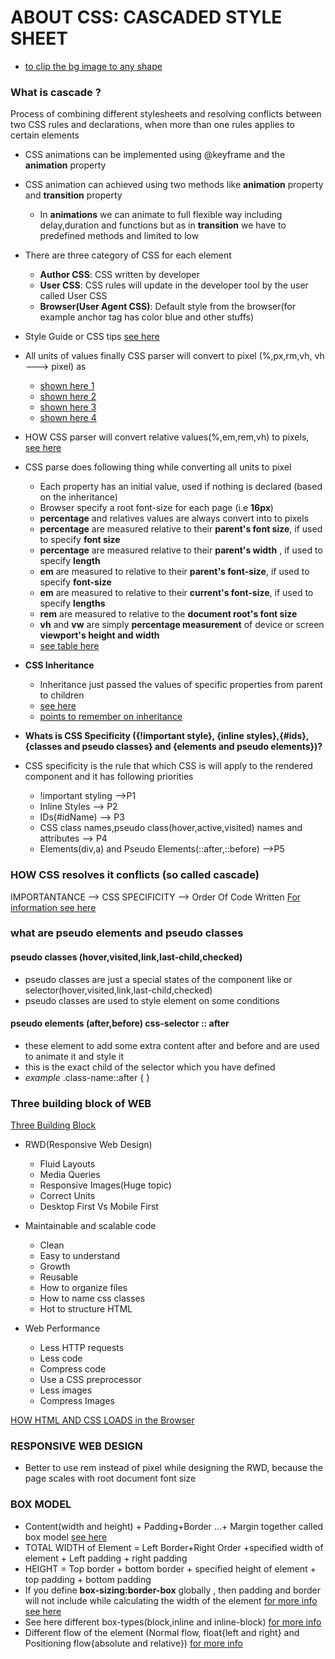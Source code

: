 # ABOUT CSS:  CASCADED STYLE SHEET 
* [to clip the bg image to any shape ](https://bennettfeely.com/clippy/)

### What is cascade ?
Process of combining different stylesheets and resolving conflicts between two CSS rules and declarations, when more than one rules applies to certain elements 

* CSS animations can be implemented using @keyframe and the **animation** property 
* CSS animation can achieved using two methods like **animation** property and **transition** property 
    * In **animations** we can animate to full flexible way including delay,duration and functions but as in **transition** we have to predefined methods and limited to low 
* There are three category of CSS for each element 
    * **Author CSS**: CSS written by developer 
    * **User CSS**: CSS rules will update in the developer tool by the user called User CSS
    * **Browser(User Agent CSS)**: Default style from the browser(for example anchor tag has color blue and other stuffs)
* Style Guide or CSS tips [see here](../Screen-shots/CSS-style-guides.png)
* All units of values finally CSS parser will convert to pixel (%,px,rm,vh, vh ---> pixel) as 
    * [shown here 1](../Screen-shots/css-values-process.png)
    * [shown here 2](../Screen-shots/css-values-process-1.png)
    * [shown here 3](../Screen-shots/css-values-process-2.png)
    * [shown here 4](../Screen-shots/css-values-process-3.png)
* HOW CSS parser will convert relative values(%,em,rem,vh) to pixels, [see here](../Screen-shots/css-values-conversion-pixel.png)
* CSS parse does following thing while converting all units to pixel 
    * Each property has an initial value, used if nothing is declared (based on the inheritance)
    * Browser specify a root font-size for each page (i.e **16px**)
    * **percentage** and relatives values are always convert into to pixels 
    * **percentage** are measured relative to their **parent's font size**, if used to specify **font size** 
    * **percentage** are measured relative to their **parent's width** , if used to specify **length** 
    * **em** are measured to relative to their **parent's font-size**, if used to specify **font-size**
    * **em** are measured to relative to their **current's font-size**, if used to specify **lengths** 
    * **rem** are measured to relative to the **document root's font size**
    * **vh** and **vw** are simply  **percentage measurement** of device or screen **viewport's height and width** 
    * [see table here](../Screen-shots/pixel-conversion-rules.png)

* **CSS Inheritance**
    * Inheritance just passed the values of specific properties from parent to children 
    * [see here](../Screen-shots/css-inheritance.png)
    * [points to remember on inheritance](../Screen-shots/CSS-inheritnace-points.png)

* **Whats is CSS Specificity ({!important style}, {inline styles},{#ids},{classes and pseudo classes} and {elements and pseudo elements})?**
* CSS specificity is the rule that which CSS is will apply to the rendered component and it has following priorities 
    * !important styling -->P1
    * Inline Styles --> P2
    * IDs(#idName)  --> P3
    * CSS class names,pseudo class(hover,active,visited) names and attributes --> P4
    * Elements(div,a) and Pseudo Elements(::after,::before) -->P5


### HOW CSS resolves it conflicts (so called cascade)
IMPORTANTANCE --> CSS SPECIFICITY --> Order Of Code Written 
[For information see here](../Screen-shots/CSS-Resolving-Conflicts.png)

### what are pseudo elements and pseudo classes 
#### pseudo classes (hover,visited,link,last-child,checked)
* pseudo classes are just a special states of the component like or selector(hover,visited,link,last-child,checked)
* pseudo classes are used to style element on some conditions 

#### pseudo elements (after,before) css-selector :: after 
* these element to add some extra content after and before and are used to animate it and style it 
* this is the exact child of the selector which you have defined 
* *example* .class-name::after { }

### Three building block of WEB 
[Three Building Block](../Screen-shots/building-block-of-web.png)
* RWD(Responsive Web Design)
    * Fluid Layouts 
    * Media Queries 
    * Responsive Images(Huge topic)
    * Correct Units 
    * Desktop First Vs Mobile First 
* Maintainable and scalable code 
    * Clean 
    * Easy to understand 
    * Growth 
    * Reusable
    * How to organize files 
    * How to name css classes 
    * Hot to structure HTML

* Web Performance 
    * Less HTTP requests 
    * Less code 
    * Compress code 
    * Use a CSS preprocessor 
    * Less images 
    * Compress Images 


[HOW HTML AND CSS LOADS in the Browser](../Screen-shots/how-webpage-loads.png)

### RESPONSIVE WEB DESIGN 
*  Better to use rem instead of pixel while designing the RWD, because the page scales with root document font size 

### BOX MODEL 
* Content(width and height) + Padding+Border ...+ Margin together called box model [see here](../Screen-shots/box-model.png) 
* TOTAL WIDTH of Element = Left Border+Right Order +specified width of element + Left padding + right padding 
* HEIGHT = Top border + bottom border + specified height of element + top padding + bottom padding 
* If you define **box-sizing:border-box** globally  , then padding and border will not include while calculating the width of the element [for more info see here](../Screen-shots/box-model-1.png)
* See here different box-types(block,inline and inline-block) [for more info](../Screen-shots/box-types.png)
* Different flow of the element (Normal flow, float{left and right} and Positioning flow{absolute and relative}) [for more info](../Screen-shots/different-flow-of-element.png)




